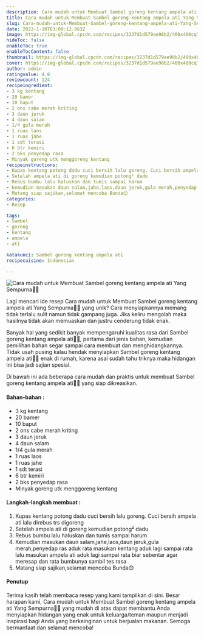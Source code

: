 ```yaml
---
description: Cara mudah untuk Membuat Sambel goreng kentang ampela ati Yang Sempurna"
title: Cara mudah untuk Membuat Sambel goreng kentang ampela ati Yang Sempurna
slug: Cara-mudah-untuk-Membuat-Sambel-goreng-kentang-ampela-ati-Yang-Sempurna
date: 2022-1-10T03:09:12.063Z
image: https://img-global.cpcdn.com/recipes/3237d1d579ae98b2/400x400cq70/photo.jpg
hideToc: false
enableToc: true
enableTocContent: false
thumbnail: https://img-global.cpcdn.com/recipes/3237d1d579ae98b2/400x400cq70/photo.jpg
cover: https://img-global.cpcdn.com/recipes/3237d1d579ae98b2/400x400cq70/photo.jpg
author: admin
ratingvalue: 4.8
reviewcount: 124
recipeingredient:
- 3 kg kentang
- 20 bamer
- 10 baput
- 2 ons cabe merah kriting
- 3 daun jeruk
- 4 daun salam
- 1/4 gula merah
- 1 ruas laos
- 1 ruas jahe
- 1 sdt terasi
- 6 btr kemiri
- 2 bks penyedap rasa
- Minyak goreng utk menggoreng kentang
recipeinstructions:
- Kupas kentang potong dadu cuci bersih lalu goreng. Cuci bersih ampela ati lalu direbus trs digoreng
- Setelah ampela ati di goreng kemudian potong² dadu
- Rebus bumbu lalu haluskan dan tumis sampai harum
- Kemudian masukan daun salam,jahe,laos,daun jeruk,gula merah,penyedap ras aduk rata masukan kentang aduk lagi sampai rata lalu masukan ampela ati aduk lagi sampai rata biar sebentar agar meresap dan rata bumbunya sambil tes rasa
- Matang siap sajikan,selamat mencoba Bunda😊
categories:
- Resep

tags:
- Sambel
- goreng
- kentang
- ampela
- ati

katakunci: Sambel goreng kentang ampela ati
recipecuisine: Indonesian

---
```


![Cara mudah untuk Membuat Sambel goreng kentang ampela ati Yang Sempurna👩‍🍳](https://img-global.cpcdn.com/recipes/3237d1d579ae98b2/400x400cq70/photo.jpg)

Lagi mencari ide resep Cara mudah untuk Membuat Sambel goreng kentang ampela ati Yang Sempurna👩‍🍳 yang unik? Cara menyiapkannya memang tidak terlalu sulit namun tidak gampang juga. Jika keliru mengolah maka hasilnya tidak akan memuaskan dan justru cenderung tidak enak.

Banyak hal yang sedikit banyak mempengaruhi kualitas rasa dari Sambel goreng kentang ampela ati👩‍🍳, pertama dari jenis bahan, kemudian pemilihan bahan segar sampai cara membuat dan menghidangkannya. Tidak usah pusing kalau hendak menyiapkan Sambel goreng kentang ampela ati👩‍🍳 enak di rumah, karena asal sudah tahu triknya maka hidangan ini bisa jadi sajian spesial.

Di bawah ini ada beberapa cara mudah dan praktis untuk membuat Sambel goreng kentang ampela ati👩‍🍳 yang siap dikreasikan.

<!--inarticleads1-->

#### Bahan-bahan :

- 3 kg kentang
- 20 bamer
- 10 baput
- 2 ons cabe merah kriting
- 3 daun jeruk
- 4 daun salam
- 1/4 gula merah
- 1 ruas laos
- 1 ruas jahe
- 1 sdt terasi
- 6 btr kemiri
- 2 bks penyedap rasa
- Minyak goreng utk menggoreng kentang

<!--inarticleads2-->

#### Langkah-langkah membuat :

1. Kupas kentang potong dadu cuci bersih lalu goreng. Cuci bersih ampela ati lalu direbus trs digoreng
1. Setelah ampela ati di goreng kemudian potong² dadu
1. Rebus bumbu lalu haluskan dan tumis sampai harum
1. Kemudian masukan daun salam,jahe,laos,daun jeruk,gula merah,penyedap ras aduk rata masukan kentang aduk lagi sampai rata lalu masukan ampela ati aduk lagi sampai rata biar sebentar agar meresap dan rata bumbunya sambil tes rasa
1. Matang siap sajikan,selamat mencoba Bunda😊

#### Penutup

Terima kasih telah membaca resep yang kami tampilkan di sini. Besar harapan kami, Cara mudah untuk Membuat Sambel goreng kentang ampela ati Yang Sempurna👩‍🍳 yang mudah di atas dapat membantu Anda menyiapkan hidangan yang enak untuk keluarga/teman maupun menjadi inspirasi bagi Anda yang berkeinginan untuk berjualan makanan. Semoga bermanfaat dan selamat mencoba!